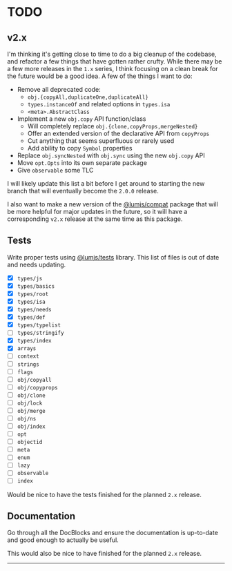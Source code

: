 # TODO

## v2.x

I'm thinking it's getting close to time to do a big cleanup of the codebase,
and refactor a few things that have gotten rather crufty. While there may be
a few more releases in the `1.x` series, I think focusing on a clean break
for the future would be a good idea. A few of the things I want to do:

- Remove all deprecated code:
  - `obj.{copyAll,duplicateOne,duplicateAll}`
  - `types.instanceOf` and related options in `types.isa`
  - `<meta>.AbstractClass`
- Implement a new `obj.copy` API function/class
  - Will completely replace `obj.{clone,copyProps,mergeNested}`
  - Offer an extended version of the declarative API from `copyProps`
  - Cut anything that seems superfluous or rarely used
  - Add ability to copy `Symbol` properties
- Replace `obj.syncNested` with `obj.sync` using the new `obj.copy` API
- Move `opt.Opts` into its own separate package
- Give `observable` some TLC

I will likely update this list a bit before I get around to starting the
new branch that will eventually become the `2.0.0` release.

I also want to make a new version of the [@lumjs/compat] package that
will be more helpful for major updates in the future, so it will have
a corresponding `v2.x` release at the same time as this package.

## Tests

Write proper tests using [@lumjs/tests] library.
This list of files is out of date and needs updating.

  - [x] `types/js`
  - [x] `types/basics` 
  - [x] `types/root`
  - [x] `types/isa`
  - [x] `types/needs`
  - [x] `types/def`
  - [x] `types/typelist`
  - [ ] `types/stringify`
  - [x] `types/index`
  - [x] `arrays`
  - [ ] `context`
  - [ ] `strings`
  - [ ] `flags`
  - [ ] `obj/copyall`
  - [ ] `obj/copyprops`
  - [ ] `obj/clone`
  - [ ] `obj/lock`
  - [ ] `obj/merge`
  - [ ] `obj/ns`
  - [ ] `obj/index`
  - [ ] `opt`
  - [ ] `objectid`
  - [ ] `meta`
  - [ ] `enum`
  - [ ] `lazy`
  - [ ] `observable`
  - [ ] `index`

Would be nice to have the tests finished for the planned `2.x` release.

## Documentation

Go through all the DocBlocks and ensure the documentation is up-to-date and
good enough to actually be useful.

This would also be nice to have finished for the planned `2.x` release.

---

[@lumjs/tests]: https://github.com/supernovus/lum.tests.js 
[@lumjs/compat]: https://github.com/supernovus/lum.compat.js

